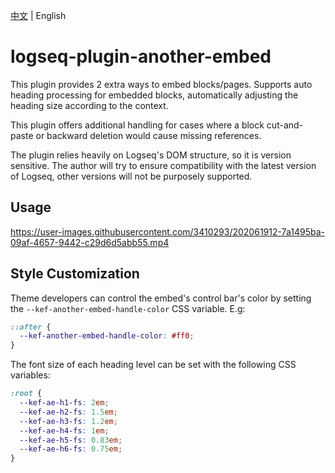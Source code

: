 [中文](README.md) | English

# logseq-plugin-another-embed

This plugin provides 2 extra ways to embed blocks/pages. Supports auto heading processing for embedded blocks, automatically adjusting the heading size according to the context.

This plugin offers additional handling for cases where a block cut-and-paste or backward deletion would cause missing references.

The plugin relies heavily on Logseq's DOM structure, so it is version sensitive. The author will try to ensure compatibility with the latest version of Logseq, other versions will not be purposely supported.

## Usage

https://user-images.githubusercontent.com/3410293/202061912-7a1495ba-09af-4657-9442-c29d6d5abb55.mp4

## Style Customization

Theme developers can control the embed's control bar's color by setting the `--kef-another-embed-handle-color` CSS variable. E.g:

```css
::after {
  --kef-another-embed-handle-color: #ff0;
}
```

The font size of each heading level can be set with the following CSS variables:

```css
:root {
  --kef-ae-h1-fs: 2em;
  --kef-ae-h2-fs: 1.5em;
  --kef-ae-h3-fs: 1.2em;
  --kef-ae-h4-fs: 1em;
  --kef-ae-h5-fs: 0.83em;
  --kef-ae-h6-fs: 0.75em;
}
```
